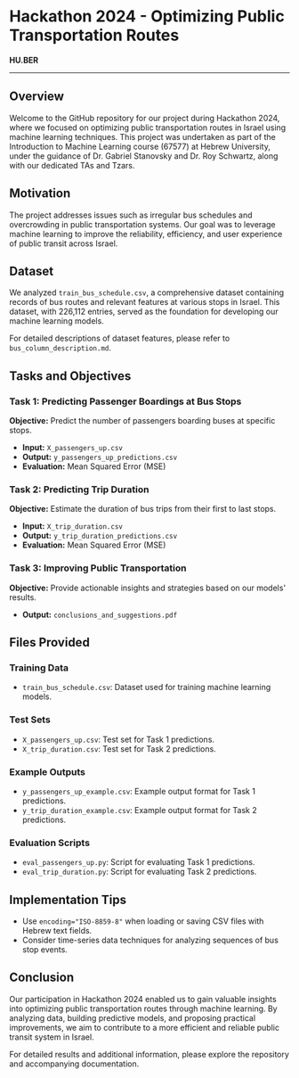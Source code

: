 # Hackathon 2024 - Optimizing Public Transportation Routes


**HU.BER**

---

## Overview

Welcome to the GitHub repository for our project during Hackathon 2024, where we focused on optimizing public transportation routes in Israel using machine learning techniques. This project was undertaken as part of the Introduction to Machine Learning course (67577) at Hebrew University, under the guidance of Dr. Gabriel Stanovsky and Dr. Roy Schwartz, along with our dedicated TAs and Tzars.

## Motivation

The project addresses issues such as irregular bus schedules and overcrowding in public transportation systems. Our goal was to leverage machine learning to improve the reliability, efficiency, and user experience of public transit across Israel.

## Dataset

We analyzed `train_bus_schedule.csv`, a comprehensive dataset containing records of bus routes and relevant features at various stops in Israel. This dataset, with 226,112 entries, served as the foundation for developing our machine learning models.

For detailed descriptions of dataset features, please refer to `bus_column_description.md`.

## Tasks and Objectives

### Task 1: Predicting Passenger Boardings at Bus Stops

**Objective:** Predict the number of passengers boarding buses at specific stops.

- **Input:** `X_passengers_up.csv`
- **Output:** `y_passengers_up_predictions.csv`
- **Evaluation:** Mean Squared Error (MSE)

### Task 2: Predicting Trip Duration

**Objective:** Estimate the duration of bus trips from their first to last stops.

- **Input:** `X_trip_duration.csv`
- **Output:** `y_trip_duration_predictions.csv`
- **Evaluation:** Mean Squared Error (MSE)

### Task 3: Improving Public Transportation

**Objective:** Provide actionable insights and strategies based on our models' results.

- **Output:** `conclusions_and_suggestions.pdf`

## Files Provided

### Training Data

- `train_bus_schedule.csv`: Dataset used for training machine learning models.

### Test Sets

- `X_passengers_up.csv`: Test set for Task 1 predictions.
- `X_trip_duration.csv`: Test set for Task 2 predictions.

### Example Outputs

- `y_passengers_up_example.csv`: Example output format for Task 1 predictions.
- `y_trip_duration_example.csv`: Example output format for Task 2 predictions.

### Evaluation Scripts

- `eval_passengers_up.py`: Script for evaluating Task 1 predictions.
- `eval_trip_duration.py`: Script for evaluating Task 2 predictions.

## Implementation Tips

- Use `encoding="ISO-8859-8"` when loading or saving CSV files with Hebrew text fields.
- Consider time-series data techniques for analyzing sequences of bus stop events.

## Conclusion

Our participation in Hackathon 2024 enabled us to gain valuable insights into optimizing public transportation routes through machine learning. By analyzing data, building predictive models, and proposing practical improvements, we aim to contribute to a more efficient and reliable public transit system in Israel.

For detailed results and additional information, please explore the repository and accompanying documentation.
